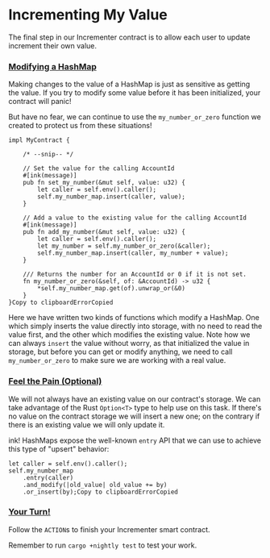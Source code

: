 # Incrementing My Value

The final step in our Incrementer contract is to allow each user to update increment their own value.

### [Modifying a HashMap](https://substrate.dev/substrate-contracts-workshop/#/1/incrementing-my-value?id=modifying-a-hashmap) <a id="modifying-a-hashmap"></a>

Making changes to the value of a HashMap is just as sensitive as getting the value. If you try to modify some value before it has been initialized, your contract will panic!

But have no fear, we can continue to use the `my_number_or_zero` function we created to protect us from these situations!

```text
impl MyContract {

    /* --snip-- */

    // Set the value for the calling AccountId
    #[ink(message)]
    pub fn set_my_number(&mut self, value: u32) {
        let caller = self.env().caller();
        self.my_number_map.insert(caller, value);
    }

    // Add a value to the existing value for the calling AccountId
    #[ink(message)]
    pub fn add_my_number(&mut self, value: u32) {
        let caller = self.env().caller();
        let my_number = self.my_number_or_zero(&caller);
        self.my_number_map.insert(caller, my_number + value);
    }

    /// Returns the number for an AccountId or 0 if it is not set.
    fn my_number_or_zero(&self, of: &AccountId) -> u32 {
        *self.my_number_map.get(of).unwrap_or(&0)
    }
}Copy to clipboardErrorCopied
```

Here we have written two kinds of functions which modify a HashMap. One which simply inserts the value directly into storage, with no need to read the value first, and the other which modifies the existing value. Note how we can always `insert` the value without worry, as that initialized the value in storage, but before you can get or modify anything, we need to call `my_number_or_zero` to make sure we are working with a real value.

### [Feel the Pain \(Optional\)](https://substrate.dev/substrate-contracts-workshop/#/1/incrementing-my-value?id=feel-the-pain-optional) <a id="feel-the-pain-optional"></a>

We will not always have an existing value on our contract's storage. We can take advantage of the Rust `Option<T>` type to help use on this task. If there's no value on the contract storage we will insert a new one; on the contrary if there is an existing value we will only update it.

ink! HashMaps expose the well-known `entry` API that we can use to achieve this type of "upsert" behavior:

```text
let caller = self.env().caller();
self.my_number_map
    .entry(caller)
    .and_modify(|old_value| old_value += by)
    .or_insert(by);Copy to clipboardErrorCopied
```

### [Your Turn!](https://substrate.dev/substrate-contracts-workshop/#/1/incrementing-my-value?id=your-turn) <a id="your-turn"></a>

Follow the `ACTION`s to finish your Incrementer smart contract.

Remember to run `cargo +nightly test` to test your work.

